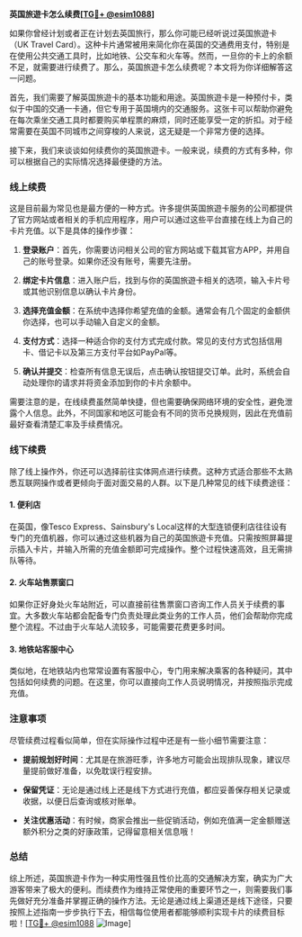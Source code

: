 **英国旅遊卡怎么续费[[TG💪+ @esim1088](https://t.me/s/esim1088)]**

如果你曾经计划或者正在计划去英国旅行，那么你可能已经听说过英国旅遊卡（UK Travel Card）。这种卡片通常被用来简化你在英国的交通费用支付，特别是在使用公共交通工具时，比如地铁、公交车和火车等。然而，一旦你的卡上的余额不足，就需要进行续费了。那么，英国旅遊卡怎么续费呢？本文将为你详细解答这一问题。

首先，我们需要了解英国旅遊卡的基本功能和用途。英国旅遊卡是一种预付卡，类似于中国的交通一卡通，但它专用于英国境内的交通服务。这张卡可以帮助你避免在每次乘坐交通工具时都要购买单程票的麻烦，同时还能享受一定的折扣。对于经常需要在英国不同城市之间穿梭的人来说，这无疑是一个非常方便的选择。

接下来，我们来谈谈如何续费你的英国旅遊卡。一般来说，续费的方式有多种，你可以根据自己的实际情况选择最便捷的方法。

### **线上续费**

这是目前最为常见也是最方便的一种方式。许多提供英国旅遊卡服务的公司都提供了官方网站或者相关的手机应用程序，用户可以通过这些平台直接在线上为自己的卡片充值。以下是具体的操作步骤：

1. **登录账户**：首先，你需要访问相关公司的官方网站或下载其官方APP，并用自己的账号登录。如果你还没有账号，需要先注册。
   
2. **绑定卡片信息**：进入账户后，找到与你的英国旅遊卡相关的选项，输入卡片号或其他识别信息以确认卡片身份。

3. **选择充值金额**：在系统中选择你希望充值的金额。通常会有几个固定的金额供你选择，也可以手动输入自定义的金额。

4. **支付方式**：选择一种适合你的支付方式完成付款。常见的支付方式包括信用卡、借记卡以及第三方支付平台如PayPal等。

5. **确认并提交**：检查所有信息无误后，点击确认按钮提交订单。此时，系统会自动处理你的请求并将资金添加到你的卡片余额中。

需要注意的是，在线续费虽然简单快捷，但也需要确保网络环境的安全性，避免泄露个人信息。此外，不同国家和地区可能会有不同的货币兑换规则，因此在充值前最好查看清楚汇率及手续费情况。

### **线下续费**

除了线上操作外，你还可以选择前往实体网点进行续费。这种方式适合那些不太熟悉互联网操作或者更倾向于面对面交易的人群。以下是几种常见的线下续费途径：

#### **1. 便利店**

在英国，像Tesco Express、Sainsbury's Local这样的大型连锁便利店往往设有专门的充值机器，你可以通过这些机器为自己的英国旅遊卡充值。只需按照屏幕提示插入卡片，并输入所需的充值金额即可完成操作。整个过程快速高效，且无需排队等待。

#### **2. 火车站售票窗口**

如果你正好身处火车站附近，可以直接前往售票窗口咨询工作人员关于续费的事宜。大多数火车站都会配备专门负责处理此类业务的工作人员，他们会帮助你完成整个流程。不过由于火车站人流较多，可能需要花费更多时间。

#### **3. 地铁站客服中心**

类似地，在地铁站内也常常设置有客服中心，专门用来解决乘客的各种疑问，其中包括如何续费的问题。在这里，你可以直接向工作人员说明情况，并按照指示完成充值。

### **注意事项**

尽管续费过程看似简单，但在实际操作过程中还是有一些小细节需要注意：

- **提前规划好时间**：尤其是在旅游旺季，许多地方可能会出现排队现象，建议尽量提前做好准备，以免耽误行程安排。
  
- **保留凭证**：无论是通过线上还是线下方式进行充值，都应妥善保存相关记录或收据，以便日后查询或核对账单。

- **关注优惠活动**：有时候，商家会推出一些促销活动，例如充值满一定金额赠送额外积分之类的好康政策，记得留意相关信息哦！

### **总结**

综上所述，英国旅遊卡作为一种实用性强且性价比高的交通解决方案，确实为广大游客带来了极大的便利。而续费作为维持正常使用的重要环节之一，则需要我们事先做好充分准备并掌握正确的操作方法。无论是通过线上渠道还是线下途径，只要按照上述指南一步步执行下去，相信每位使用者都能够顺利实现卡片的续费目标啦！[[TG💪+ @esim1088](https://t.me/s/esim1088) ![Image](https://i.postimg.cc/4NQfJmqS/Snipaste-2025-05-13-00-14-12.png)]